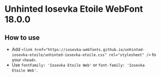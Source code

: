 # Unhinted Iosevka Etoile WebFont 18.0.0

## How to use

- Add `<link href="https://iosevka-webfonts.github.io/unhinted-iosevka-etoile/unhinted-iosevka-etoile.css" rel="stylesheet" />` to your `<head>`.
- Use `fontFamily: 'Iosevka Etoile Web'` or `font-family: 'Iosevka Etoile Web'`.
